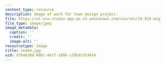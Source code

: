 ```yaml
---
content_type: resource
description: Image of work for team design project.
file: https://ol-ocw-studio-app-qa.s3.amazonaws.com/courses/16-810-engineering-design-and-rapid-prototyping-january-iap-2005/df6a638d80bc8e1f1d9bc295dc553424_team4.jpg
file_type: image/jpeg
image_metadata:
  caption: ''
  credit: ''
  image-alt: ''
resourcetype: Image
title: team4.jpg
uid: df6a638d-80bc-8e1f-1d9b-c295dc553424
---
```

